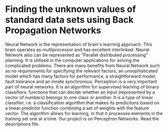 # Finding the unknown values of standard data sets using Back Propagation Networks
Neural Network is the representation of brain's learning approach. This brain operates as multiprocessor and has excellent interlinked. Neural Network also can be represented as "Parallel distributed processing" planning. It is utilised in the computer applications for solving the complicated problems. There are many benefits from Neural Network such as no requirements for specifying the relevant factors, an unsophisticated model which has many factors for performance, a straightforward model, fault tolerance and an innate synchronous. Perceptron is a very important part of neural networks. It is an algorithm for supervised learning of binary classifiers: functions that can decide whether an input (represented by a vector of numbers) belongs to one class or another. It is a type of linear classifier, i.e. a classification algorithm that makes its predictions based on a linear predictor function combining a set of weights with the feature vector. The algorithm allows for learning, in that it processes elements in the training set one at a time. 
Our project is on Perceptron Networks. Read the descriptions file.
